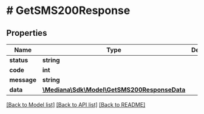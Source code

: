 # # GetSMS200Response

## Properties

Name | Type | Description | Notes
------------ | ------------- | ------------- | -------------
**status** | **string** |  | [optional]
**code** | **int** |  | [optional]
**message** | **string** |  | [optional]
**data** | [**\Mediana\Sdk\Model\GetSMS200ResponseData**](GetSMS200ResponseData.md) |  | [optional]

[[Back to Model list]](../../README.md#models) [[Back to API list]](../../README.md#endpoints) [[Back to README]](../../README.md)

